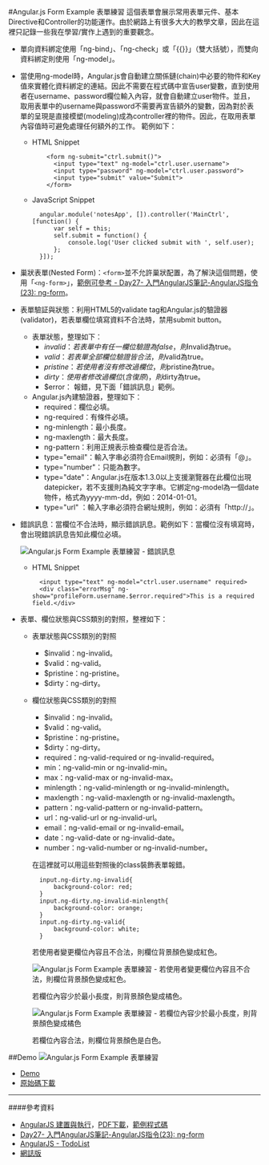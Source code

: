 #Angular.js Form Example 表單練習
這個表單會展示常用表單元件、基本Directive和Controller的功能運作。由於網路上有很多大大的教學文章，因此在這裡只記錄一些我在學習/實作上遇到的重要觀念。 

- 單向資料綁定使用「ng-bind」、「ng-check」或「{{}}」（雙大括號），而雙向資料綁定則使用「ng-model」。
- 當使用ng-model時，Angular.js會自動建立關係鏈(chain)中必要的物件和Key值來實體化資料綁定的連結。因此不需要在程式碼中宣告user變數，直到使用者在username、password欄位輸入內容，就會自動建立user物件。並且，取用表單中的username與password不需要再宣告額外的變數，因為對於表單的呈現是直接模塑(modeling)成為controller裡的物件。因此，在取用表單內容值時可避免處理任何額外的工作。 範例如下：
	- HTML Snippet
	
			  <form ng-submit="ctrl.submit()">
			    <input type="text" ng-model="ctrl.user.username">
				<input type="password" ng-model="ctrl.user.password">
				<input type="submit" value="Submit">
			  </form>

	- JavaScript Snippet
	
			angular.module('notesApp', []).controller('MainCtrl', [function() {
				var self = this;
				self.submit = function() {
					console.log('User clicked submit with ', self.user);
				};
			}]);

- 巢狀表單(Nested Form)：`<form>`並不允許巢狀配置，為了解決這個問題，使用「`<ng-form>`」，[範例可參考 - Day27- 入門AngularJS筆記-AngularJS指令(23): ng-form](http://ithelp.ithome.com.tw/question/10140193)。
- 表單驗証與狀態：利用HTML5的validate tag和Angular.js的驗證器(validator)，若表單欄位填寫資料不合法時，禁用submit button。
	- 表單狀態，整理如下：
		- $invalid：若表單中有任一欄位驗證為false，則$invalid為true。
		- $valid：若表單全部欄位驗證皆合法，則$valid為true。
		- $pristine：若使用者沒有修改過欄位，則$pristine為true。
		- $dirty：使用者修改過欄位(含復原)，則$dirty為true。
		- $error： 報錯，見下面「錯誤訊息」範例。
	- Angular.js內建驗證器，整理如下：
		- required：欄位必填。
		- ng-required：有條件必填。
		- ng-minlength：最小長度。
		- ng-maxlength：最大長度。
		- ng-pattern：利用正規表示檢查欄位是否合法。
		- type="email"：輸入字串必須符合Email規則，例如：必須有「@」。
		- type="number"：只能為數字。
		- type="date"：Angular.js在版本1.3.0以上支援瀏覽器在此欄位出現datepicker，若不支援則為純文字字串。它綁定ng-model為一個date物件，格式為yyyy-mm-dd，例如：2014-01-01。
		- type="url" ：輸入字串必須符合網址規則，例如：必須有「http://」。
- 錯誤訊息：當欄位不合法時，顯示錯誤訊息。範例如下：當欄位沒有填寫時，會出現錯誤訊息告知此欄位必填。
		
	![Angular.js Form Example 表單練習 - 錯誤訊息](https://goo.gl/oCO5qd) 
		
	- HTML Snippet  

		    <input type="text" ng-model="ctrl.user.username" required>
		    <div class="errorMsg" ng-show="profileForm.username.$error.required">This is a required field.</div>
	
- 表單、欄位狀態與CSS類別的對照，整裡如下：
	- 表單狀態與CSS類別的對照
		- $invalid：ng-invalid。
		- $valid：ng-valid。
		- $pristine：ng-pristine。
		- $dirty：ng-dirty。
	- 欄位狀態與CSS類別的對照
		- $invalid：ng-invalid。
		- $valid：ng-valid。
		- $pristine：ng-pristine。
		- $dirty：ng-dirty。
		- required：ng-valid-required or ng-invalid-required。
		- min：ng-valid-min or ng-invalid-min。
		- max：ng-valid-max or ng-invalid-max。
		- minlength：ng-valid-minlength or ng-invalid-minlength。
		- maxlength：ng-valid-maxlength or ng-invalid-maxlength。
		- pattern：ng-valid-pattern or ng-invalid-pattern。
		- url：ng-valid-url or ng-invalid-url。
		- email：ng-valid-email or ng-invalid-email。
		- date：ng-valid-date or ng-invalid-date。
		- number：ng-valid-number or ng-invalid-number。

		在這裡就可以用這些對照後的class裝飾表單報錯。
		
		    input.ng-dirty.ng-invalid{
		    	background-color: red;
		    }
		    input.ng-dirty.ng-invalid-minlength{
		    	background-color: orange;
		    }
		    input.ng-dirty.ng-valid{
		    	background-color: white;
		    }
		
		若使用者變更欄位內容且不合法，則欄位背景顏色變成紅色。  

		![Angular.js Form Example 表單練習 - 若使用者變更欄位內容且不合法，則欄位背景顏色變成紅色。](https://goo.gl/jHwaA6)
	

		若欄位內容少於最小長度，則背景顏色變成橘色。  

		![Angular.js Form Example 表單練習 - 若欄位內容少於最小長度，則背景顏色變成橘色](https://goo.gl/IwvDGW)

		若欄位內容合法，則欄位背景顏色是白色。

##Demo
![Angular.js Form Example 表單練習](https://goo.gl/BWKCit)  

- [Demo](http://cythilya.github.io/angularjs-example/form/demo.html)
- [原始碼下載](https://github.com/cythilya/angularjs-example/releases)

---
####參考資料
- [AngularJS 建置與執行](http://www.books.com.tw/products/0010669125)，[PDF下載](http://it-ebooks.info/book/3890/)，[範例程式碼](https://github.com/shyamseshadri/angularjs-up-and-running)
- [Day27- 入門AngularJS筆記-AngularJS指令(23): ng-form](http://ithelp.ithome.com.tw/question/10140193)
- [AngularJS - TodoList](http://cythilya.blogspot.tw/2015/07/angularjs-todolist.html)
- [網誌版](http://cythilya.blogspot.tw/2015/11/angularjs-form-example.html)
